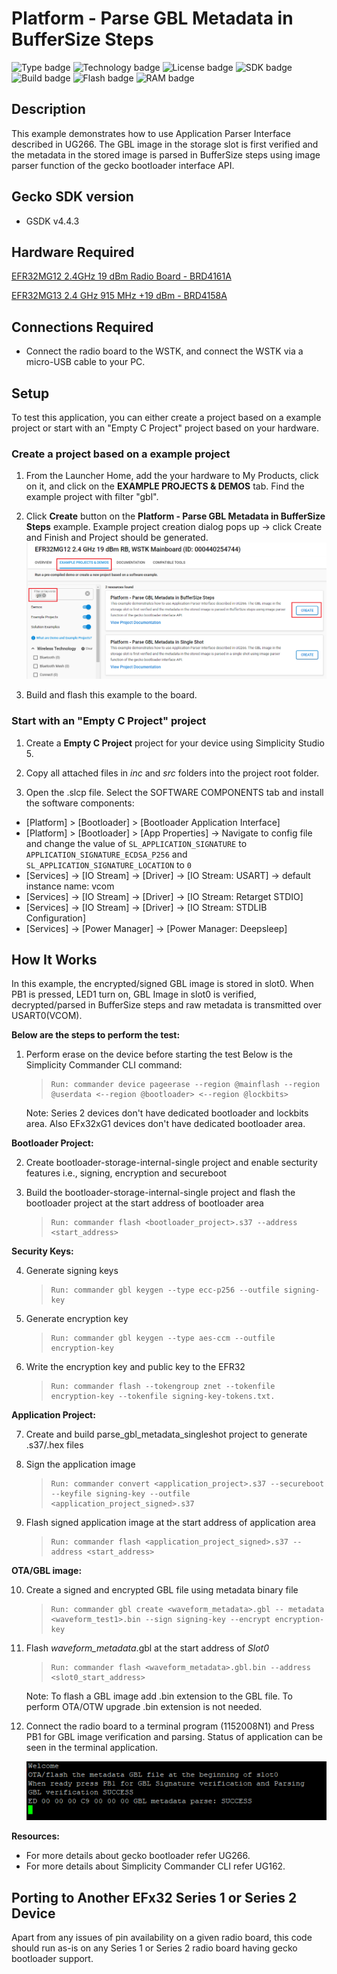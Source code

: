 # Platform - Parse GBL Metadata in BufferSize Steps

![Type badge](https://img.shields.io/badge/dynamic/json?url=https://raw.githubusercontent.com/SiliconLabs/application_examples_ci/master/platform_applications/parse_gbl_metadata_buffersize_steps_common.json&label=Type&query=type&color=green)
![Technology badge](https://img.shields.io/badge/dynamic/json?url=https://raw.githubusercontent.com/SiliconLabs/application_examples_ci/master/platform_applications/parse_gbl_metadata_buffersize_steps_common.json&label=Technology&query=technology&color=green)
![License badge](https://img.shields.io/badge/dynamic/json?url=https://raw.githubusercontent.com/SiliconLabs/application_examples_ci/master/platform_applications/parse_gbl_metadata_buffersize_steps_common.json&label=License&query=license&color=green)
![SDK badge](https://img.shields.io/badge/dynamic/json?url=https://raw.githubusercontent.com/SiliconLabs/application_examples_ci/master/platform_applications/parse_gbl_metadata_buffersize_steps_common.json&label=SDK&query=sdk&color=green)
![Build badge](https://img.shields.io/endpoint?url=https://raw.githubusercontent.com/SiliconLabs/application_examples_ci/master/platform_applications/parse_gbl_metadata_buffersize_steps_build_status.json)
![Flash badge](https://img.shields.io/badge/dynamic/json?url=https://raw.githubusercontent.com/SiliconLabs/application_examples_ci/master/platform_applications/parse_gbl_metadata_buffersize_steps_common.json&label=Flash&query=flash&color=blue)
![RAM badge](https://img.shields.io/badge/dynamic/json?url=https://raw.githubusercontent.com/SiliconLabs/application_examples_ci/master/platform_applications/parse_gbl_metadata_buffersize_steps_common.json&label=RAM&query=ram&color=blue)
## Description

This example demonstrates how to use Application Parser Interface described in UG266. The GBL image in the storage slot is first verified and the metadata in the stored image is parsed in BufferSize steps using image parser function of the gecko bootloader interface API.

## Gecko SDK version

- GSDK v4.4.3

## Hardware Required

[EFR32MG12 2.4GHz 19 dBm Radio Board - BRD4161A](https://www.silabs.com/documents/public/user-guides/ug260-brd4161a-user-guide.pdf)

[EFR32MG13 2.4 GHz 915 MHz +19 dBm - BRD4158A](https://www.silabs.com/development-tools/wireless/zigbee/slwrb4158a-efr32mg13-radio-board)

## Connections Required

- Connect the radio board to the WSTK, and connect the WSTK via a micro-USB cable to your PC.

## Setup

To test this application, you can either create a project based on a example project or start with an "Empty C Project" project based on your hardware.

### Create a project based on a example project

1. From the Launcher Home, add the your hardware to My Products, click on it, and click on the **EXAMPLE PROJECTS & DEMOS** tab. Find the example project with filter "gbl".

2. Click **Create** button on the **Platform - Parse GBL Metadata in BufferSize Steps** example. Example project creation dialog pops up -> click Create and Finish and Project should be generated.
![create_project](image/create_project.png)

3. Build and flash this example to the board.

### Start with an "Empty C Project" project

1. Create a **Empty C Project** project for your device using Simplicity Studio 5.

2. Copy all attached files in *inc* and *src* folders into the project root folder.

3. Open the .slcp file. Select the SOFTWARE COMPONENTS tab and install the software components:

- [Platform] > [Bootloader] > [Bootloader Application Interface]
- [Platform] > [Bootloader] > [App Properties] → Navigate to config file and change the value of  `SL_APPLICATION_SIGNATURE` to `APPLICATION_SIGNATURE_ECDSA_P256` and `SL_APPLICATION_SIGNATURE_LOCATION` to `0`
- [Services] → [IO Stream] → [Driver] → [IO Stream: USART] → default instance name: vcom
- [Services] → [IO Stream] → [Driver] → [IO Stream: Retarget STDIO]
- [Services] → [IO Stream] → [Driver] → [IO Stream: STDLIB Configuration]
- [Services] → [Power Manager] → [Power Manager: Deepsleep]

## How It Works

 In this example, the encrypted/signed GBL image is stored in slot0. When PB1 is pressed, LED1 turn on, GBL Image in slot0 is verified, decrypted/parsed in BufferSize steps and raw metadata is transmitted over USART0(VCOM).

**Below are the steps to perform the test:**

 1. Perform erase on the device before starting the test
   Below is the Simplicity Commander CLI command:
    >     Run: commander device pageerase --region @mainflash --region @userdata <--region @bootloader> <--region @lockbits>

    Note: Series 2 devices don't have dedicated bootloader and lockbits area. Also EFx32xG1 devices don't have dedicated bootloader area.

**Bootloader Project:**

 2. Create bootloader-storage-internal-single project and enable secturity features i.e., signing, encryption and secureboot
 
 3. Build the bootloader-storage-internal-single project and flash the bootloader project at the start address of bootloader area
    >     Run: commander flash <bootloader_project>.s37 --address <start_address>
 
**Security Keys:**

 4. Generate signing keys
    >     Run: commander gbl keygen --type ecc-p256 --outfile signing-key

 5. Generate encryption key
    >     Run: commander gbl keygen --type aes-ccm --outfile encryption-key

 6. Write the encryption key and public key to the EFR32
    >     Run: commander flash --tokengroup znet --tokenfile encryption-key --tokenfile signing-key-tokens.txt.

**Application Project:**
 
 7. Create and build parse_gbl_metadata_singleshot project to generate .s37/.hex files
 
 8. Sign the application image
    >     Run: commander convert <application_project>.s37 --secureboot --keyfile signing-key --outfile <application_project_signed>.s37

 9. Flash signed application image at the start address of application area
    >     Run: commander flash <application_project_signed>.s37 --address <start_address>
       
**OTA/GBL image:**

 10. Create a signed and encrypted GBL file using metadata binary file
     >     Run: commander gbl create <waveform_metadata>.gbl -- metadata <waveform_test1>.bin --sign signing-key --encrypt encryption-key

 11. Flash *waveform_metadata*.gbl at the start address of *Slot0*
     >     Run: commander flash <waveform_metadata>.gbl.bin --address <slot0_start_address>
     
     Note: To flash a GBL image add .bin extension to the GBL file. To perform OTA/OTW upgrade .bin extension is not needed.

 12. Connect the radio board to a terminal program (1152008N1) and Press PB1 for GBL image verification and parsing. Status of application can be seen in the terminal application.

      ![log](image/log.png)

**Resources:**

 * For more details about gecko bootloader refer UG266.
 * For more details about Simplicity Commander CLI refer UG162.
    
## Porting to Another EFx32 Series 1 or Series 2 Device

Apart from any issues of pin availability on a given radio board, this code should run as-is on any Series 1 or Series 2 radio board having gecko bootloader support.